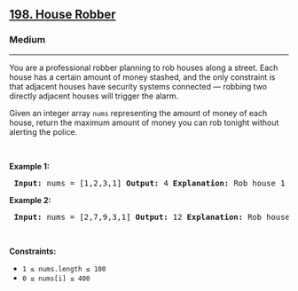 <h2><a href="https://leetcode.com/problems/house-robber/">198. House Robber</a></h2> <h3>Medium</h3> <hr> <p>You are a professional robber planning to rob houses along a street. Each house has a certain amount of money stashed, and the only constraint is that adjacent houses have security systems connected — robbing two directly adjacent houses will trigger the alarm.</p>

<p>Given an integer array <code>nums</code> representing the amount of money of each house, return the maximum amount of money you can rob tonight without alerting the police.</p>

<p>&nbsp;</p> <p><strong class="example">Example 1:</strong></p> <pre> <strong>Input:</strong> nums = [1,2,3,1] <strong>Output:</strong> 4 <strong>Explanation:</strong> Rob house 1 (money = 1) and then house 3 (money = 3). Total = 1 + 3 = 4. </pre>

<p><strong class="example">Example 2:</strong></p> <pre> <strong>Input:</strong> nums = [2,7,9,3,1] <strong>Output:</strong> 12 <strong>Explanation:</strong> Rob house 1 (money = 2), house 3 (money = 9), and house 5 (money = 1). Total = 2 + 9 + 1 = 12. </pre>

<p>&nbsp;</p> <p><strong>Constraints:</strong></p> <ul> <li><code>1 ≤ nums.length ≤ 100</code></li> <li><code>0 ≤ nums[i] ≤ 400</code></li> </ul>